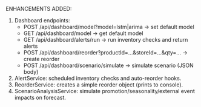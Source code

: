 
ENHANCEMENTS ADDED:
1) Dashboard endpoints:
   - POST /api/dashboard/model?model=lstm|arima   -> set default model
   - GET  /api/dashboard/model                    -> get default model
   - GET  /api/dashboard/alerts/run               -> run inventory checks and return alerts
   - POST /api/dashboard/reorder?productId=...&storeId=...&qty=...  -> create reorder
   - POST /api/dashboard/scenario/simulate       -> simulate scenario (JSON body)
2) AlertService: scheduled inventory checks and auto-reorder hooks.
3) ReorderService: creates a simple reorder object (prints to console).
4) ScenarioAnalysisService: simulate promotion/seasonality/external event impacts on forecast.
